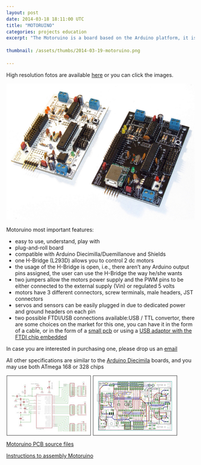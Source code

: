 ```yaml
---
layout: post
date: 2014-03-18 18:11:00 UTC
title: "MOTORUINO"
categories: projects education
excerpt: "The Motoruino is a board based on the Arduino platform, it is designed to work with motors, servos and sensors. "

thumbnail: /assets/thumbs/2014-03-19-motoruino.png

---
```


High resolution fotos are available <a href="http://www.flickr.com/photos/guibot/sets/72157624010953149/">here</a>	 or you can click the images.

<a><img class="postimage" alt="Motoruino" src="/assets/images/motoruino.jpg"/></a>

Motoruino most important features:

- easy to use, understand, play with
- plug-and-roll board
- compatible with Arduino Diecimilla/Duemillanove and Shields
- one H-Bridge (L293D) allows you to control 2 dc motors
- the usage of the H-Bridge is open, i.e., there aren’t any Arduino output pins assigned, the user can use the H-Bridge the way he/she wants
- two jumpers allow the motors power supply and the PWM pins to be either connected to the external supply (Vin) or regulated 5 volts
- motors have 3 different connectors, screw terminals, male headers, JST connectors
- servos and sensors can be easily plugged in due to dedicated power and ground headers on each pin
- two possible FTDI/USB connections available:USB / TTL convertor, there are some choices on the market for this one, you can have it in the form of a cable, or in the form of a <a href="https://www.sparkfun.com/products/9716">small pcb</a> or using a <a href="http://www.ftdichip.com/FTProducts.htm">USB adaptor with the FTDI chip embedded</a>

In case you are interested in purchasing one, please drop us an <a href="http://artica.cc/contacts/"> email </a>	


All other specifications are similar to the <a href="http://arduino.cc/en/Main/ArduinoBoardDiecimila#.UymNEa1_sUc">Arduino Diecimila</a> boards, and you may use both ATmega 168 or 328 chips


<div style="padding-bottom: 10px;">
<a href="/assets/docs/Motoruino_schematic.pdf"><img src="/assets/images/motoruino_reference_2.png" /></a>	
<a href="/assets/docs/Motoruino_pcb.pdf"><img src="/assets/images/motoruino_reference_1.png" />
</div>



<div class="large-50 push-left">
<a href="/assets/docs/Motoruino.zip">Motoruino PCB source files</a>
</div>

<a href="/assets/docs/Motoruino_assembly.pdf">Instructions to assembly Motoruino</a>

